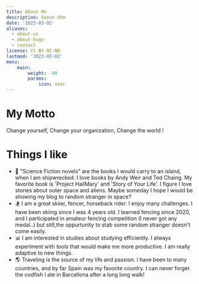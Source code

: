```yaml
---
title: About Me
description: Soeun Uhm
date: '2023-03-02'
aliases:
  - about-us
  - about-hugo
  - contact
license: CC BY-NC-ND
lastmod: '2023-03-02'
menu:
    main: 
        weight: -90
        params:
            icon: user
---
```


# My Motto 

Change yourself, Change your organization, Change the world ! 
# Things I like

- 📖 "Science Fiction novels" are the books I would carry to an island, when I am shipwrecked. I love books by Andy Weir and Ted Chaing. My favorite book is 'Project HailMary' and  'Story of Your Life'. I figure I love stories about outer space and aliens. Maybe someday I hope I would be showing my blog to random stranger in space? 
- 🏂 I am a great skiier, fencer, horseback rider. I enjoy many challenges. I have been skiing since I was 4 years old. I learned fencing since 2020, and I participated in amateur fencing competition (I never got any medal..) but still,the oppurtunity to stab some random stranger doesn't come easily.
- 📊 I am interested in studies about studying efficiently. I always experiment with tools that would make me more productive. I am really adaptive to new things. 
- 🌎 Traveling is the source of my life and passion. I have been to many countries, and by far Spain was my favorite country. I can never forget the codfish I ate in Barcellona after a long long walk! 
